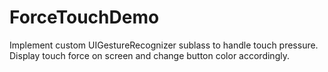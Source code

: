 # ForceTouchDemo

Implement custom UIGestureRecognizer sublass to handle touch pressure.
Display touch force on screen and change button color accordingly.
